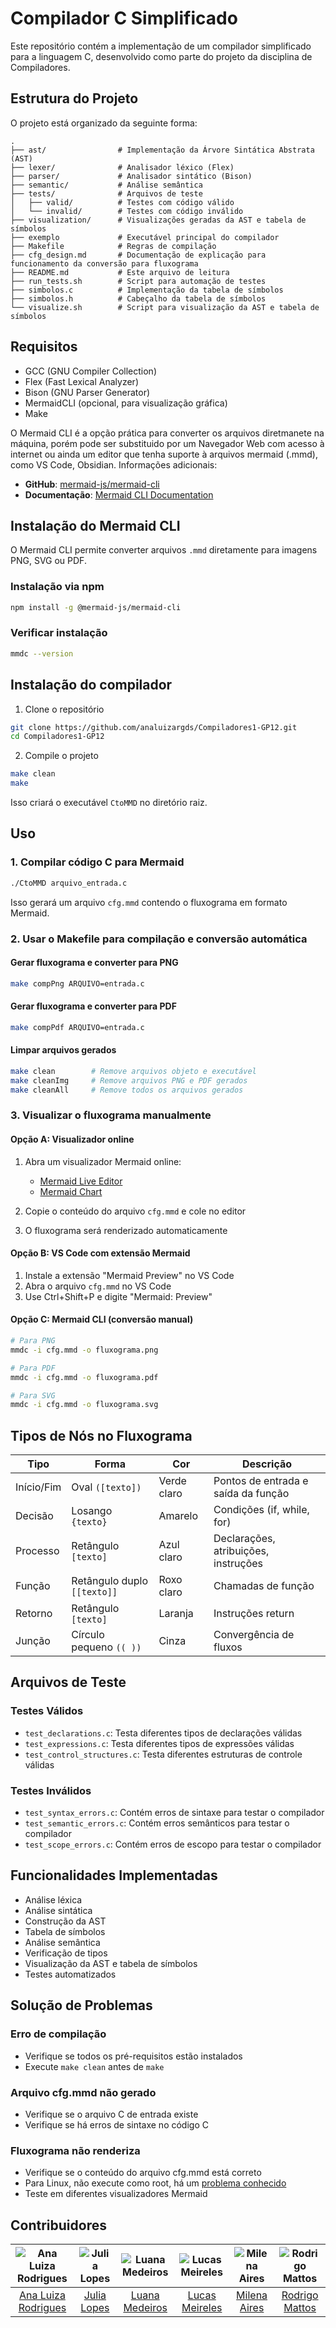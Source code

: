 # Compilador C Simplificado

Este repositório contém a implementação de um compilador simplificado para a linguagem C, desenvolvido como parte do projeto da disciplina de Compiladores.

## Estrutura do Projeto

O projeto está organizado da seguinte forma:

```
.
├── ast/                # Implementação da Árvore Sintática Abstrata (AST)
├── lexer/              # Analisador léxico (Flex)
├── parser/             # Analisador sintático (Bison)
├── semantic/           # Análise semântica
├── tests/              # Arquivos de teste
│   ├── valid/          # Testes com código válido
│   └── invalid/        # Testes com código inválido
├── visualization/      # Visualizações geradas da AST e tabela de símbolos
├── exemplo             # Executável principal do compilador
├── Makefile            # Regras de compilação
├── cfg_design.md       # Documentação de explicação para funcionamento da conversão para fluxograma
├── README.md           # Este arquivo de leitura
├── run_tests.sh        # Script para automação de testes
├── simbolos.c          # Implementação da tabela de símbolos
├── simbolos.h          # Cabeçalho da tabela de símbolos
└── visualize.sh        # Script para visualização da AST e tabela de símbolos
```

## Requisitos

- GCC (GNU Compiler Collection)
- Flex (Fast Lexical Analyzer)
- Bison (GNU Parser Generator)
- MermaidCLI (opcional, para visualização gráfica)
- Make

O Mermaid CLI é a opção prática para converter os arquivos diretmanete na máquina, porém pode ser substituido por um Navegador Web com acesso à internet ou ainda um editor que tenha suporte à arquivos mermaid (.mmd), como VS Code, Obsidian.
Informações adicionais:

- **GitHub**: [mermaid-js/mermaid-cli](https://github.com/mermaid-js/mermaid-cli)
- **Documentação**: [Mermaid CLI Documentation](https://github.com/mermaid-js/mermaid-cli#readme)

## Instalação do Mermaid CLI

O Mermaid CLI permite converter arquivos `.mmd` diretamente para imagens PNG, SVG ou PDF.

### Instalação via npm

```bash
npm install -g @mermaid-js/mermaid-cli
```

### Verificar instalação

```bash
mmdc --version
```

## Instalação do compilador

1. Clone o repositório

```bash
git clone https://github.com/analuizargds/Compiladores1-GP12.git
cd Compiladores1-GP12
```

2. Compile o projeto

```bash
make clean
make
```

Isso criará o executável `CtoMMD` no diretório raiz.

## Uso

### 1. Compilar código C para Mermaid

```bash
./CtoMMD arquivo_entrada.c
```

Isso gerará um arquivo `cfg.mmd` contendo o fluxograma em formato Mermaid.

### 2. Usar o Makefile para compilação e conversão automática

#### Gerar fluxograma e converter para PNG

```bash
make compPng ARQUIVO=entrada.c
```

#### Gerar fluxograma e converter para PDF

```bash
make compPdf ARQUIVO=entrada.c
```

#### Limpar arquivos gerados

```bash
make clean        # Remove arquivos objeto e executável
make cleanImg     # Remove arquivos PNG e PDF gerados
make cleanAll     # Remove todos os arquivos gerados
```

### 3. Visualizar o fluxograma manualmente

#### Opção A: Visualizador online

1. Abra um visualizador Mermaid online:
   - [Mermaid Live Editor](https://mermaid.live/)
   - [Mermaid Chart](https://www.mermaidchart.com/)

2. Copie o conteúdo do arquivo `cfg.mmd` e cole no editor

3. O fluxograma será renderizado automaticamente

#### Opção B: VS Code com extensão Mermaid

1. Instale a extensão "Mermaid Preview" no VS Code
2. Abra o arquivo `cfg.mmd` no VS Code
3. Use Ctrl+Shift+P e digite "Mermaid: Preview"

#### Opção C: Mermaid CLI (conversão manual)

```bash
# Para PNG
mmdc -i cfg.mmd -o fluxograma.png

# Para PDF
mmdc -i cfg.mmd -o fluxograma.pdf

# Para SVG
mmdc -i cfg.mmd -o fluxograma.svg
```

## Tipos de Nós no Fluxograma

| Tipo | Forma | Cor | Descrição |
|------|-------|-----|-----------|
| Início/Fim | Oval `([texto])` | Verde claro | Pontos de entrada e saída da função |
| Decisão | Losango `{texto}` | Amarelo | Condições (if, while, for) |
| Processo | Retângulo `[texto]` | Azul claro | Declarações, atribuições, instruções |
| Função | Retângulo duplo `[[texto]]` | Roxo claro | Chamadas de função |
| Retorno | Retângulo `[texto]` | Laranja | Instruções return |
| Junção | Círculo pequeno `(( ))` | Cinza | Convergência de fluxos |

## Arquivos de Teste

### Testes Válidos

- `test_declarations.c`: Testa diferentes tipos de declarações válidas
- `test_expressions.c`: Testa diferentes tipos de expressões válidas
- `test_control_structures.c`: Testa diferentes estruturas de controle válidas

### Testes Inválidos

- `test_syntax_errors.c`: Contém erros de sintaxe para testar o compilador
- `test_semantic_errors.c`: Contém erros semânticos para testar o compilador
- `test_scope_errors.c`: Contém erros de escopo para testar o compilador

## Funcionalidades Implementadas

- Análise léxica
- Análise sintática
- Construção da AST
- Tabela de símbolos
- Análise semântica
- Verificação de tipos
- Visualização da AST e tabela de símbolos
- Testes automatizados

## Solução de Problemas

### Erro de compilação

- Verifique se todos os pré-requisitos estão instalados
- Execute `make clean` antes de `make`

### Arquivo cfg.mmd não gerado

- Verifique se o arquivo C de entrada existe
- Verifique se há erros de sintaxe no código C

### Fluxograma não renderiza

- Verifique se o conteúdo do arquivo cfg.mmd está correto
- Para Linux, não execute como root, há um [problema conhecido](https://github.com/mermaid-js/mermaid-cli/blob/11.6.0/docs/linux-sandbox-issue.md)
- Teste em diferentes visualizadores Mermaid

## Contribuidores

| ![Ana Luiza Rodrigues](https://github.com/analuizargds.png) | ![Julia Lopes](https://github.com/WonnzDA.png) | ![Luana Medeiros](https://github.com/LuaMedeiros.png) | ![Lucas Meireles](https://github.com/Katuner.png) | ![Milena Aires](https://github.com/milenaaires.png) | ![Rodrigo Mattos](https://github.com/Rodrigomfab88.png) |
|:----------------:|:--------------------:|:---------------------:|:-------------------:|:-------------------:|:-------------------:|
|[Ana Luiza Rodrigues](https://github.com/analuizargds)|[Julia Lopes](https://github.com/WonnzDA)|[Luana Medeiros](https://github.com/LuaMedeiros)|[Lucas Meireles](https://github.com/Katuner)| [Milena Aires](https://github.com/milenaaires)|[Rodrigo Mattos](https://github.com/Rodrigomfab88)|